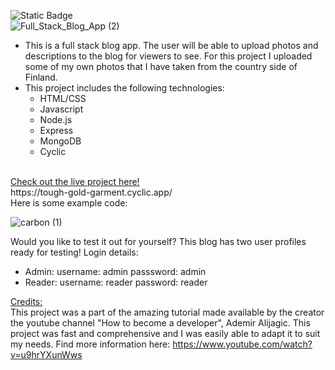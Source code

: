 ![Static Badge](https://img.shields.io/badge/full-Stack-App) <br>
![Full_Stack_Blog_App (2)](https://github.com/Amber-Lea-P/blogApp_crud/assets/112793091/d16c5dac-2be8-463c-aaf5-835d3b6f6aa2)
<br>
* This is a full stack blog app. The user will be able to upload photos and descriptions to the blog for viewers to see. For this project I uploaded some of my own photos that I have taken from the country side of Finland.
* This project includes the following technologies:
  * HTML/CSS
  * Javascript
  * Node.js
  * Express
  * MongoDB
  * Cyclic
<br>
<ins>Check out the live project here!</ins>
<br>
 https://tough-gold-garment.cyclic.app/<br>
Here is some example code: 

![carbon (1)](https://github.com/Amber-Lea-P/blogApp_crud/assets/112793091/93789f5c-3ac8-4cb8-976c-cd2b900bbb89)

Would you like to test it out for yourself?
This blog has two user profiles ready for testing!
Login details:
* Admin: username: admin passsword: admin
* Reader: username: reader password: reader

<ins>Credits:</ins><br>
This project was a part of the amazing tutorial made available by the creator the youtube channel "How to become a developer", Ademir Alijagic. This project was fast and comprehensive and I was easily able to adapt it to suit my needs. Find more information here: https://www.youtube.com/watch?v=u9hrYXunWws
